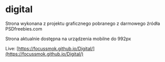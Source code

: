 # digital

Strona wykonana z projektu graficznego pobranego z darmowego źródła PSDfreebies.com

Strona aktualnie dostępna na urządzenia mobilne do 992px

Live: [https://focussmok.github.io/Digital/](https://focussmok.github.io/Digital/)

